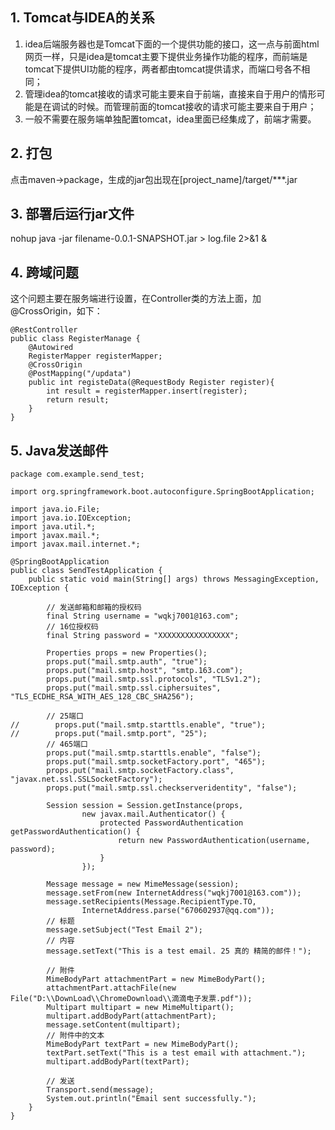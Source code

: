 ## 1. Tomcat与IDEA的关系
1. idea后端服务器也是Tomcat下面的一个提供功能的接口，这一点与前面html网页一样，只是idea是tomcat主要下提供业务操作功能的程序，而前端是tomcat下提供UI功能的程序，两者都由tomcat提供请求，而端口号各不相同；  
2. 管理idea的tomcat接收的请求可能主要来自于前端，直接来自于用户的情形可能是在调试的时候。而管理前面的tomcat接收的请求可能主要来自于用户；  
3. 一般不需要在服务端单独配置tomcat，idea里面已经集成了，前端才需要。
## 2. 打包
点击maven->package，生成的jar包出现在[project_name]/target/***.jar

## 3. 部署后运行jar文件

  nohup java -jar filename-0.0.1-SNAPSHOT.jar > log.file 2>&1 &

## 4. 跨域问题
这个问题主要在服务端进行设置，在Controller类的方法上面，加@CrossOrigin，如下：  

    @RestController
    public class RegisterManage {
        @Autowired
        RegisterMapper registerMapper;
        @CrossOrigin
        @PostMapping("/updata")
        public int registeData(@RequestBody Register register){
            int result = registerMapper.insert(register);
            return result;
        }
    }

## 5. Java发送邮件
    package com.example.send_test;

    import org.springframework.boot.autoconfigure.SpringBootApplication;

    import java.io.File;
    import java.io.IOException;
    import java.util.*;
    import javax.mail.*;
    import javax.mail.internet.*;

    @SpringBootApplication
    public class SendTestApplication {
        public static void main(String[] args) throws MessagingException, IOException {

            // 发送邮箱和邮箱的授权码
            final String username = "wqkj7001@163.com";
            // 16位授权码
            final String password = "XXXXXXXXXXXXXXXX";

            Properties props = new Properties();
            props.put("mail.smtp.auth", "true");
            props.put("mail.smtp.host", "smtp.163.com");
            props.put("mail.smtp.ssl.protocols", "TLSv1.2");
            props.put("mail.smtp.ssl.ciphersuites", "TLS_ECDHE_RSA_WITH_AES_128_CBC_SHA256");

            // 25端口
    //        props.put("mail.smtp.starttls.enable", "true");
    //        props.put("mail.smtp.port", "25");
            // 465端口
            props.put("mail.smtp.starttls.enable", "false");
            props.put("mail.smtp.socketFactory.port", "465");
            props.put("mail.smtp.socketFactory.class", "javax.net.ssl.SSLSocketFactory");
            props.put("mail.smtp.ssl.checkserveridentity", "false");

            Session session = Session.getInstance(props,
                    new javax.mail.Authenticator() {
                        protected PasswordAuthentication getPasswordAuthentication() {
                            return new PasswordAuthentication(username, password);
                        }
                    });

            Message message = new MimeMessage(session);
            message.setFrom(new InternetAddress("wqkj7001@163.com"));
            message.setRecipients(Message.RecipientType.TO,
                    InternetAddress.parse("670602937@qq.com"));
            // 标题
            message.setSubject("Test Email 2");
            // 内容
            message.setText("This is a test email. 25 真的 精简的邮件！");

            // 附件
            MimeBodyPart attachmentPart = new MimeBodyPart();
            attachmentPart.attachFile(new File("D:\\DownLoad\\ChromeDownload\\滴滴电子发票.pdf"));
            Multipart multipart = new MimeMultipart();
            multipart.addBodyPart(attachmentPart);
            message.setContent(multipart);
            // 附件中的文本
            MimeBodyPart textPart = new MimeBodyPart();
            textPart.setText("This is a test email with attachment.");
            multipart.addBodyPart(textPart);

            // 发送
            Transport.send(message);
            System.out.println("Email sent successfully.");
        }
    }
